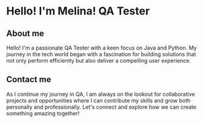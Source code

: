 # Hello! I'm Melina! QA Tester

## About me
Hello! I'm a passionate QA Tester with a keen focus on Java and Python. My journey in the tech world began with a fascination for building solutions that not only perform efficiently but also deliver a compelling user experience.


## Contact me
As I continue my journey in QA, I am always on the lookout for collaborative projects and opportunities where I can contribute my skills and grow both personally and professionally. Let's connect and explore how we can create something amazing together!
